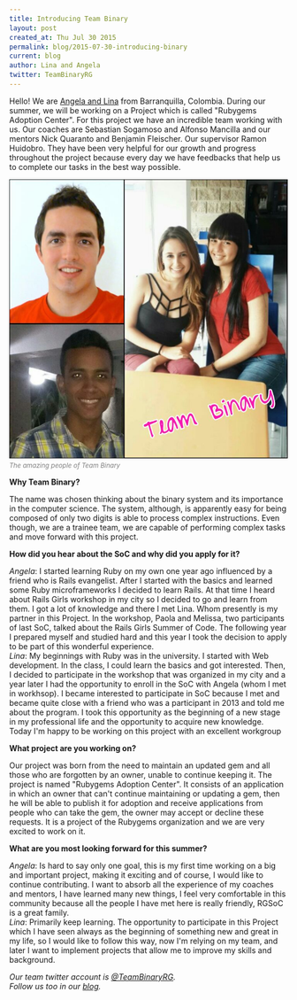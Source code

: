 ```yaml
---
title: Introducing Team Binary
layout: post
created_at: Thu Jul 30 2015
permalink: blog/2015-07-30-introducing-binary
current: blog
author: Lina and Angela
twitter: TeamBinaryRG
---
```


Hello! We are [Angela and Lina](https://teams.railsgirlssummerofcode.org/teams/62) from Barranquilla, Colombia.  During our summer, we will be working on a Project which is called "Rubygems Adoption Center". For this project we have an incredible team working with us. Our coaches are Sebastian Sogamoso and Alfonso Mancilla and our mentors Nick Quaranto and Benjamin Fleischer. Our supervisor  Ramon Huidobro. They have been very helpful for our growth and progress throughout the project because every day we have feedbacks that help us to complete our tasks in the best way possible.


<img src="/img/blog/2015/introducing-team-binary.jpg" alt="Team Binary" width="600">  
<font color="grey"><small><i>The amazing people of Team Binary</i></small></font> 

**Why Team Binary?**

The name was chosen thinking about the binary system and its importance in the computer science. The system, although, is apparently easy for being composed of only two digits is able to process complex instructions. Even though, we are a trainee team, we are capable of performing complex tasks and move forward with this project.

**How did you hear about the SoC and why did you apply for it?**

_Angela_: I started learning Ruby on my own one year ago influenced by a friend who is Rails evangelist. After I started with the basics and learned some Ruby microframeworks I decided to learn Rails. At that time I heard about  Rails Girls workshop in my city so I decided to go and learn from them. I got a lot of knowledge and there I met Lina. Whom presently is my partner in this Project. In the workshop, Paola and Melissa, two participants of last SoC, talked about the Rails Girls Summer of Code. The following year I prepared myself and studied hard and this year I took the decision to apply to be part of this wonderful experience.  
_Lina_: My beginnings with Ruby was  in the university.  I started with Web development. In the class, I could learn the basics and got interested. Then, I decided to participate in the workshop that was organized in my city and a year later I had the opportunity to enroll in the SoC with Angela (whom I met in workhsop). I became interested to participate in SoC because I met and became quite close with a friend who was a participant in 2013 and told me about the program.  I took  this opportunity as the beginning of a new stage in my professional life and the opportunity to acquire new knowledge. Today I'm happy to be working on this project with an excellent workgroup

**What project are you working on?**

Our project was born from the need to maintain an updated gem and all those who are forgotten by an owner, unable to continue keeping it. The project is named "Rubygems Adoption Center". It consists of an application in which an owner that can't continue maintaining or updating a gem, then he will be able to publish it for adoption and receive applications from people who can take the gem, the owner may accept or decline these requests. It is a project of the Rubygems organization and we are very excited to work on it.

**What are you most looking forward for this summer?**

_Angela_: Is hard to say only one goal, this is my first time working on a big and important project, making it exciting and of course, I would like to continue contributing. I want to absorb all the experience of my coaches and mentors, I have learned many new things, I feel very comfortable in this community because all the people I have met here is really friendly, RGSoC is a great family.  
_Lina_: Primarily keep learning. The opportunity to participate in this Project which I have seen always as the beginning of something new and great in my life, so I would like to follow this way, now I'm relying on my team, and later I want to implement projects that allow me to improve my skills and background.

_Our team twitter account is [@TeamBinaryRG](http://twitter.com/TeamBinaryRG).  
Follow us too in our [blog](http://teambinaryrg.tumblr.com/)._
